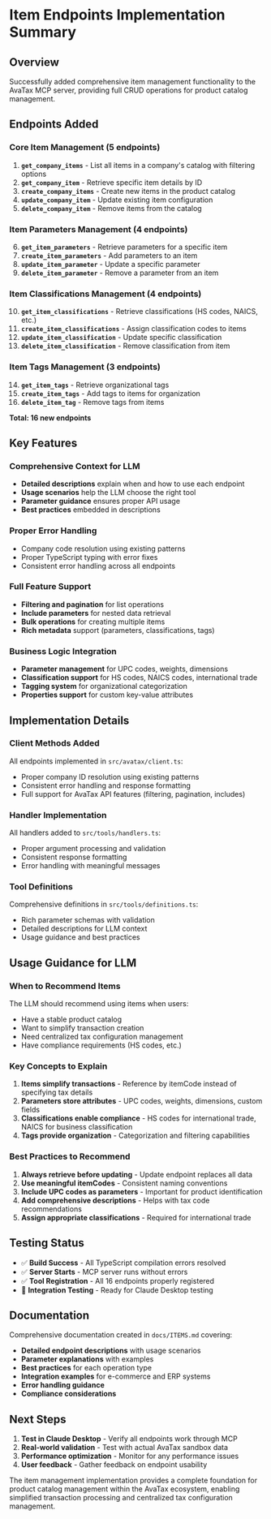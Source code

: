 # Item Endpoints Implementation Summary

## Overview
Successfully added comprehensive item management functionality to the AvaTax MCP server, providing full CRUD operations for product catalog management.

## Endpoints Added

### Core Item Management (5 endpoints)
1. **`get_company_items`** - List all items in a company's catalog with filtering options
2. **`get_company_item`** - Retrieve specific item details by ID
3. **`create_company_items`** - Create new items in the product catalog
4. **`update_company_item`** - Update existing item configuration
5. **`delete_company_item`** - Remove items from the catalog

### Item Parameters Management (4 endpoints)
6. **`get_item_parameters`** - Retrieve parameters for a specific item
7. **`create_item_parameters`** - Add parameters to an item
8. **`update_item_parameter`** - Update a specific parameter
9. **`delete_item_parameter`** - Remove a parameter from an item

### Item Classifications Management (4 endpoints)
10. **`get_item_classifications`** - Retrieve classifications (HS codes, NAICS, etc.)
11. **`create_item_classifications`** - Assign classification codes to items
12. **`update_item_classification`** - Update specific classification
13. **`delete_item_classification`** - Remove classification from item

### Item Tags Management (3 endpoints)
14. **`get_item_tags`** - Retrieve organizational tags
15. **`create_item_tags`** - Add tags to items for organization
16. **`delete_item_tag`** - Remove tags from items

**Total: 16 new endpoints**

## Key Features

### Comprehensive Context for LLM
- **Detailed descriptions** explain when and how to use each endpoint
- **Usage scenarios** help the LLM choose the right tool
- **Parameter guidance** ensures proper API usage
- **Best practices** embedded in descriptions

### Proper Error Handling
- Company code resolution using existing patterns
- Proper TypeScript typing with error fixes
- Consistent error handling across all endpoints

### Full Feature Support
- **Filtering and pagination** for list operations
- **Include parameters** for nested data retrieval
- **Bulk operations** for creating multiple items
- **Rich metadata** support (parameters, classifications, tags)

### Business Logic Integration
- **Parameter management** for UPC codes, weights, dimensions
- **Classification support** for HS codes, NAICS codes, international trade
- **Tagging system** for organizational categorization
- **Properties support** for custom key-value attributes

## Implementation Details

### Client Methods Added
All endpoints implemented in `src/avatax/client.ts`:
- Proper company ID resolution using existing patterns
- Consistent error handling and response formatting
- Full support for AvaTax API features (filtering, pagination, includes)

### Handler Implementation
All handlers added to `src/tools/handlers.ts`:
- Proper argument processing and validation
- Consistent response formatting
- Error handling with meaningful messages

### Tool Definitions
Comprehensive definitions in `src/tools/definitions.ts`:
- Rich parameter schemas with validation
- Detailed descriptions for LLM context
- Usage guidance and best practices

## Usage Guidance for LLM

### When to Recommend Items
The LLM should recommend using items when users:
- Have a stable product catalog
- Want to simplify transaction creation
- Need centralized tax configuration management
- Have compliance requirements (HS codes, etc.)

### Key Concepts to Explain
1. **Items simplify transactions** - Reference by itemCode instead of specifying tax details
2. **Parameters store attributes** - UPC codes, weights, dimensions, custom fields
3. **Classifications enable compliance** - HS codes for international trade, NAICS for business classification
4. **Tags provide organization** - Categorization and filtering capabilities

### Best Practices to Recommend
1. **Always retrieve before updating** - Update endpoint replaces all data
2. **Use meaningful itemCodes** - Consistent naming conventions
3. **Include UPC codes as parameters** - Important for product identification
4. **Add comprehensive descriptions** - Helps with tax code recommendations
5. **Assign appropriate classifications** - Required for international trade

## Testing Status

- ✅ **Build Success** - All TypeScript compilation errors resolved
- ✅ **Server Starts** - MCP server runs without errors
- ✅ **Tool Registration** - All 16 endpoints properly registered
- 🔄 **Integration Testing** - Ready for Claude Desktop testing

## Documentation

Comprehensive documentation created in `docs/ITEMS.md` covering:
- **Detailed endpoint descriptions** with usage scenarios
- **Parameter explanations** with examples
- **Best practices** for each operation type
- **Integration examples** for e-commerce and ERP systems
- **Error handling guidance**
- **Compliance considerations**

## Next Steps

1. **Test in Claude Desktop** - Verify all endpoints work through MCP
2. **Real-world validation** - Test with actual AvaTax sandbox data
3. **Performance optimization** - Monitor for any performance issues
4. **User feedback** - Gather feedback on endpoint usability

The item management implementation provides a complete foundation for product catalog management within the AvaTax ecosystem, enabling simplified transaction processing and centralized tax configuration management.

